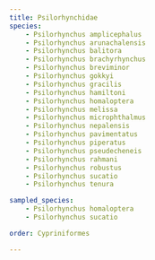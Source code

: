 ```yaml
---
title: Psilorhynchidae
species:
    - Psilorhynchus amplicephalus
    - Psilorhynchus arunachalensis
    - Psilorhynchus balitora
    - Psilorhynchus brachyrhynchus
    - Psilorhynchus breviminor
    - Psilorhynchus gokkyi
    - Psilorhynchus gracilis
    - Psilorhynchus hamiltoni
    - Psilorhynchus homaloptera
    - Psilorhynchus melissa
    - Psilorhynchus microphthalmus
    - Psilorhynchus nepalensis
    - Psilorhynchus pavimentatus
    - Psilorhynchus piperatus
    - Psilorhynchus pseudecheneis
    - Psilorhynchus rahmani
    - Psilorhynchus robustus
    - Psilorhynchus sucatio
    - Psilorhynchus tenura

sampled_species:
    - Psilorhynchus homaloptera
    - Psilorhynchus sucatio

order: Cypriniformes

---
```


